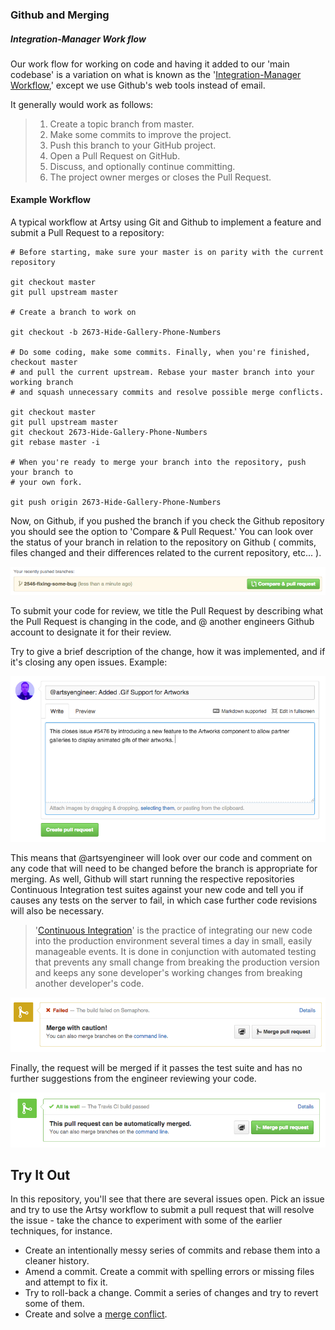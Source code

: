 ### Github and Merging

##### Integration-Manager Work flow

Our work flow for working on code and having it added to our 'main codebase' is a
variation on what is known as the '[Integration-Manager Workflow](http://git-scm.com/book/en/v2/Distributed-Git-Distributed-Workflows#Integration-Manager-Workflow),' except we use Github's web tools instead of email.

It generally would work as follows:

> 1. Create a topic branch from master.
> 2. Make some commits to improve the project.
> 3. Push this branch to your GitHub project.
> 4. Open a Pull Request on GitHub.
> 5. Discuss, and optionally continue committing.
> 6. The project owner merges or closes the Pull Request.

#### Example Workflow

A typical workflow at Artsy using Git and Github to implement a feature and submit a Pull Request to
a repository:

````
# Before starting, make sure your master is on parity with the current repository

git checkout master
git pull upstream master

# Create a branch to work on

git checkout -b 2673-Hide-Gallery-Phone-Numbers

# Do some coding, make some commits. Finally, when you're finished, checkout master
# and pull the current upstream. Rebase your master branch into your working branch
# and squash unnecessary commits and resolve possible merge conflicts.

git checkout master
git pull upstream master
git checkout 2673-Hide-Gallery-Phone-Numbers
git rebase master -i

# When you're ready to merge your branch into the repository, push your branch to
# your own fork.

git push origin 2673-Hide-Gallery-Phone-Numbers
````

Now, on Github, if you pushed the branch if you check the Github repository
you should see the option to 'Compare & Pull Request.' You can look over the status of your branch in
relation to the repository on Github ( commits, files changed and their differences related to the current
repository, etc... ).

![alt text](images/compare_and_pull_request.png)

To submit your code for review, we title the Pull Request by describing what the Pull Request is
changing in the code, and @ another engineers Github account to designate it for their review.

Try to give a brief description of the change, how it was implemented, and if it's closing any open
issues. Example:

![alt text](images/pr_example.png)

This means that @artsyengineer will look over our code and comment on any code that will need to be changed
before the branch is appropriate for merging. As well, Github will start running the respective
repositories Continuous Integration test suites against your new code and tell you if causes any
tests on the server to fail, in which case further code revisions will also be necessary.

> '[Continuous Integration](http://en.wikipedia.org/wiki/Continuous_integration)' is the practice of integrating our new code into the production environment
several times a day in small, easily manageable events. It is done in conjunction
with automated testing that prevents any small change from breaking the production version and keeps
any sone developer's working changes from breaking another developer's code.

![alt text](images/failed_tests.png)

Finally, the request will be merged if it passes the test suite and has no further suggestions
from the engineer reviewing your code.

![alt text](images/passed_tests.png)

## Try It Out

In this repository, you'll see that there are several issues open. Pick an issue and try to use the
Artsy workflow to submit a pull request that will resolve the issue - take the chance to experiment
with some of the earlier techniques, for instance.

* Create an intentionally messy series of commits and rebase them into a cleaner history.
* Amend a commit. Create a commit with spelling errors or missing files and attempt to fix it.
* Try to roll-back a change. Commit a series of changes and try to revert some of them.
* Create and solve a [merge conflict](http://www.choskim.me/when-do-merge-conflicts-occur-in-git/).
